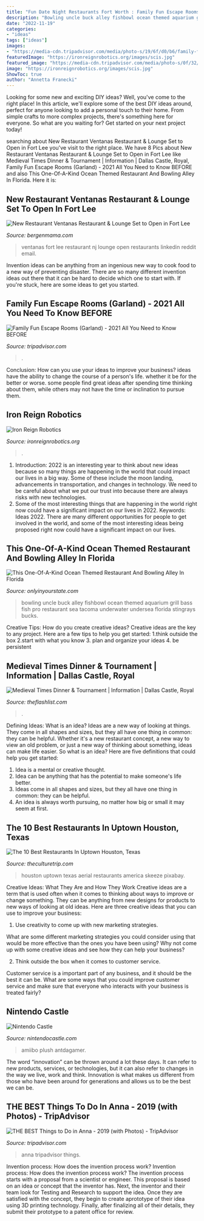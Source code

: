 ```yaml
---
title: "Fun Date Night Restaurants Fort Worth : Family Fun Escape Rooms (garland)"
description: "Bowling uncle buck alley fishbowl ocean themed aquarium grill bass fish pro restaurant sea tacoma underwater undersea florida stingrays bucks"
date: "2022-11-19"
categories:
- "ideas"
tags: ["ideas"]
images:
- "https://media-cdn.tripadvisor.com/media/photo-s/19/6f/d0/b6/family-fun-escape-rooms.jpg"
featuredImage: "https://ironreignrobotics.org/images/scis.jpg"
featured_image: "https://media-cdn.tripadvisor.com/media/photo-s/0f/32/6d/e6/photo3jpg.jpg"
image: "https://ironreignrobotics.org/images/scis.jpg"
ShowToc: true
author: "Annetta Franecki"
---
```



Looking for some new and exciting DIY ideas? Well, you've come to the right place! In this article, we'll explore some of the best DIY ideas around, perfect for anyone looking to add a personal touch to their home. From simple crafts to more complex projects, there's something here for everyone. So what are you waiting for? Get started on your next project today!

	

		
searching about New Restaurant Ventanas Restaurant &amp; Lounge Set to Open in Fort Lee you've visit to the right place. We have 8 Pics about New Restaurant Ventanas Restaurant &amp; Lounge Set to Open in Fort Lee like Medieval Times Dinner &amp; Tournament | Information | Dallas Castle, Royal, Family Fun Escape Rooms (Garland) - 2021 All You Need to Know BEFORE and also This One-Of-A-Kind Ocean Themed Restaurant And Bowling Alley In Florida. Here it is:
		
    
## New Restaurant Ventanas Restaurant &amp; Lounge Set To Open In Fort Lee

<img loading=lazy src="https://bergenmama.com/images/uploads/made/images/uploads/new_restaurant_ventanas_fort_lee_bergen_county_nj_740_385_c1.jpg" onerror="this.onerror=null;this.src='https://tse1.mm.bing.net/th?id=OIP.9ULbsOXjVLozpqh9wzU5MwHaD2&amp;pid=15.1';" alt="New Restaurant Ventanas Restaurant &amp; Lounge Set to Open in Fort Lee">

_Source: bergenmama.com_

>ventanas fort lee restaurant nj lounge open restaurants linkedin reddit email. 

	

Invention ideas can be anything from an ingenious new way to cook food to a new way of preventing disaster. There are so many different invention ideas out there that it can be hard to decide which one to start with. If you're stuck, here are some ideas to get you started.

    
## Family Fun Escape Rooms (Garland) - 2021 All You Need To Know BEFORE

<img loading=lazy src="https://media-cdn.tripadvisor.com/media/photo-s/19/6f/d0/b6/family-fun-escape-rooms.jpg" onerror="this.onerror=null;this.src='https://tse4.mm.bing.net/th?id=OIP.oIchbL9ptJQNNZO3U3LWUwHaFj&amp;pid=15.1';" alt="Family Fun Escape Rooms (Garland) - 2021 All You Need to Know BEFORE">

_Source: tripadvisor.com_

>. 

	

Conclusion: How can you use your ideas to improve your business?
ideas have the ability to change the course of a person's life. whether it be for the better or worse. some people find great ideas after spending time thinking about them, while others may not have the time or inclination to pursue them.

    
## Iron Reign Robotics

<img loading=lazy src="https://ironreignrobotics.org/images/scis.jpg" onerror="this.onerror=null;this.src='https://tse2.mm.bing.net/th?id=OIP.ovArFoJxjxl8siDCevE9nQHaEL&amp;pid=15.1';" alt="Iron Reign Robotics">

_Source: ironreignrobotics.org_

>. 

	

1) Introduction: 2022 is an interesting year to think about new ideas because so many things are happening in the world that could impact our lives in a big way. Some of these include the moon landing, advancements in transportation, and changes in technology. We need to be careful about what we put our trust into because there are always risks with new technologies.
2) Some of the most interesting things that are happening in the world right now could have a significant impact on our lives in 2022. Keywords: Ideas 2022. There are many different opportunities for people to get involved in the world, and some of the most interesting ideas being proposed right now could have a significant impact on our lives.

    
## This One-Of-A-Kind Ocean Themed Restaurant And Bowling Alley In Florida

<img loading=lazy src="http://cdn.onlyinyourstate.com/wp-content/uploads/2018/02/21034674_1698022933575481_3361415346255518996_n-1.jpg" onerror="this.onerror=null;this.src='https://tse2.mm.bing.net/th?id=OIP.ndrvvZAHyTrjyXxyB0wpEQHaE7&amp;pid=15.1';" alt="This One-Of-A-Kind Ocean Themed Restaurant And Bowling Alley In Florida">

_Source: onlyinyourstate.com_

>bowling uncle buck alley fishbowl ocean themed aquarium grill bass fish pro restaurant sea tacoma underwater undersea florida stingrays bucks. 

	

Creative Tips: How do you create creative ideas?
Creative ideas are the key to any project. Here are a few tips to help you get started: 
1.think outside the box 
2.start with what you know 
3. plan and organize your ideas 
4. be persistent 

    
## Medieval Times Dinner &amp; Tournament | Information | Dallas Castle, Royal

<img loading=lazy src="https://www.theflashlist.com/assets/venues/usa/tx-texas/northeast/dallas/dining/american/all/medieval-times/images/MedievalTimes-KnightOnHorse-JoselitoTagarao-1000.jpg" onerror="this.onerror=null;this.src='https://tse3.mm.bing.net/th?id=OIP.ITeEwhgqg0PuYBQlHKEN-wHaE8&amp;pid=15.1';" alt="Medieval Times Dinner &amp; Tournament | Information | Dallas Castle, Royal">

_Source: theflashlist.com_

>. 

	

Defining Ideas: What is an idea?
Ideas are a new way of looking at things. They come in all shapes and sizes, but they all have one thing in common: they can be helpful. Whether it's a new restaurant concept, a new way to view an old problem, or just a new way of thinking about something, ideas can make life easier. So what is an idea? Here are five definitions that could help you get started: 
1) Idea is a mental or creative thought.
2) Idea can be anything that has the potential to make someone's life better.
3) Ideas come in all shapes and sizes, but they all have one thing in common: they can be helpful.
4) An idea is always worth pursuing, no matter how big or small it may seem at first.

    
## The 10 Best Restaurants In Uptown Houston, Texas

<img loading=lazy src="https://cdn.theculturetrip.com/wp-content/uploads/2015/12/aeriealhoustondishsociety.jpg" onerror="this.onerror=null;this.src='https://tse2.mm.bing.net/th?id=OIP.qKI9Jl-JOKxadHg1RhSkkwHaE7&amp;pid=15.1';" alt="The 10 Best Restaurants In Uptown Houston, Texas">

_Source: theculturetrip.com_

>houston uptown texas aerial restaurants america skeeze pixabay. 

	

Creative Ideas: What They Are and How They Work
Creative ideas are a term that is used often when it comes to thinking about ways to improve or change something. They can be anything from new designs for products to new ways of looking at old ideas. Here are three creative ideas that you can use to improve your business:
1) Use creativity to come up with new marketing strategies.

What are some different marketing strategies you could consider using that would be more effective than the ones you have been using? Why not come up with some creative ideas and see how they can help your business?

2) Think outside the box when it comes to customer service.

Customer service is a important part of any business, and it should be the best it can be. What are some ways that you could improve customer service and make sure that everyone who interacts with your business is treated fairly?

    
## Nintendo Castle

<img loading=lazy src="http://www.nintendocastle.com/images/articles/MetaKnightamiibo.png" onerror="this.onerror=null;this.src='https://tse1.mm.bing.net/th?id=OIP.aaAMlMKKsv_87o9iOl4owgHaDt&amp;pid=15.1';" alt="Nintendo Castle">

_Source: nintendocastle.com_

>amiibo plush antdagamer. 

	

The word “innovation” can be thrown around a lot these days. It can refer to new products, services, or technologies, but it can also refer to changes in the way we live, work and think. Innovation is what makes us different from those who have been around for generations and allows us to be the best we can be.

    
## THE BEST Things To Do In Anna - 2019 (with Photos) - TripAdvisor

<img loading=lazy src="https://media-cdn.tripadvisor.com/media/photo-s/0f/32/6d/e6/photo3jpg.jpg" onerror="this.onerror=null;this.src='https://tse2.mm.bing.net/th?id=OIP.gWrDa-H2hQpRPpQDBI1DZAAAAA&amp;pid=15.1';" alt="THE BEST Things to Do in Anna - 2019 (with Photos) - TripAdvisor">

_Source: tripadvisor.com_

>anna tripadvisor things. 

	

Invention process: How does the invention process work?
Invention process: How does the invention process work?
The invention process starts with a proposal from a scientist or engineer. This proposal is based on an idea or concept that the inventor has. Next, the inventor and their team look for Testing and Research to support the idea. Once they are satisfied with the concept, they begin to create aprototype of their idea using 3D printing technology. Finally, after finalizing all of their details, they submit their prototype to a patent office for review.

